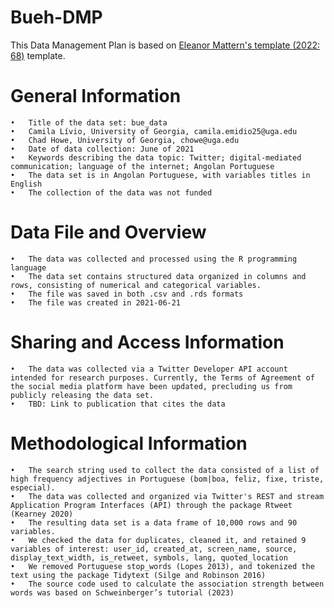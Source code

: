 # Bueh-DMP
This Data Management Plan is based on [Eleanor Mattern's template (2022: 68)](https://direct.mit.edu/books/oa-edited-volume/5244/chapter/3537372/The-Linguistic-Data-Life-Cycle-Sustainability-of) template. 

# General Information 
	•	Title of the data set: bue_data 
	•	Camila Lívio, University of Georgia, camila.emidio25@uga.edu
	•	Chad Howe, University of Georgia, chowe@uga.edu
	•	Date of data collection: June of 2021
	•	Keywords describing the data topic: Twitter; digital-mediated communication; language of the internet; Angolan Portuguese
	•	The data set is in Angolan Portuguese, with variables titles in English 
	•	The collection of the data was not funded 

# Data File and Overview 
	•	The data was collected and processed using the R programming language 
	•	The data set contains structured data organized in columns and rows, consisting of numerical and categorical variables. 
	•	The file was saved in both .csv and .rds formats
	•	The file was created in 2021-06-21

# Sharing and Access Information 
	•	The data was collected via a Twitter Developer API account intended for research purposes. Currently, the Terms of Agreement of the social media platform have been updated, precluding us from publicly releasing the data set.
	•	TBD: Link to publication that cites the data

# Methodological Information 
	•	The search string used to collect the data consisted of a list of high frequency adjectives in Portuguese (bom|boa, feliz, fixe, triste, especial).
	•	The data was collected and organized via Twitter's REST and stream Application Program Interfaces (API) through the package Rtweet (Kearney 2020) 
	•	The resulting data set is a data frame of 10,000 rows and 90 variables. 
	•	We checked the data for duplicates, cleaned it, and retained 9 variables of interest: user_id, created_at, screen_name, source, display_text_width, is_retweet, symbols, lang, quoted_location
	•	We removed Portuguese stop_words (Lopes 2013), and tokenized the text using the package Tidytext (Silge and Robinson 2016)
	•	The source code used to calculate the association strength between words was based on Schweinberger’s tutorial (2023)

